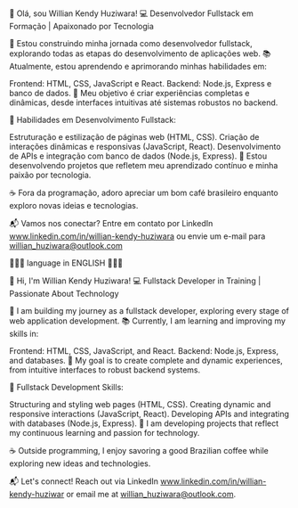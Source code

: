 👋 Olá, sou Willian Kendy Huziwara!
💻 Desenvolvedor Fullstack em Formação | Apaixonado por Tecnologia

🚀 Estou construindo minha jornada como desenvolvedor fullstack, explorando todas as etapas do desenvolvimento de aplicações web.
📚 Atualmente, estou aprendendo e aprimorando minhas habilidades em:

Frontend: HTML, CSS, JavaScript e React.
Backend: Node.js, Express e banco de dados.
🎯 Meu objetivo é criar experiências completas e dinâmicas, desde interfaces intuitivas até sistemas robustos no backend.

🌟 Habilidades em Desenvolvimento Fullstack:

Estruturação e estilização de páginas web (HTML, CSS).
Criação de interações dinâmicas e responsivas (JavaScript, React).
Desenvolvimento de APIs e integração com banco de dados (Node.js, Express).
📂 Estou desenvolvendo projetos que refletem meu aprendizado contínuo e minha paixão por tecnologia.

☕ Fora da programação, adoro apreciar um bom café brasileiro enquanto exploro novas ideias e tecnologias.

📬 Vamos nos conectar? Entre em contato por LinkedIn www.linkedin.com/in/willian-kendy-huziwara ou envie um e-mail para willian_huziwara@outlook.com

🧑🏻‍💻 language in ENGLISH 🧑🏻‍💻

👋 Hi, I'm Willian Kendy Huziwara!
💻 Fullstack Developer in Training | Passionate About Technology

🚀 I am building my journey as a fullstack developer, exploring every stage of web application development.
📚 Currently, I am learning and improving my skills in:

Frontend: HTML, CSS, JavaScript, and React.
Backend: Node.js, Express, and databases.
🎯 My goal is to create complete and dynamic experiences, from intuitive interfaces to robust backend systems.

🌟 Fullstack Development Skills:

Structuring and styling web pages (HTML, CSS).
Creating dynamic and responsive interactions (JavaScript, React).
Developing APIs and integrating with databases (Node.js, Express).
📂 I am developing projects that reflect my continuous learning and passion for technology.

☕ Outside programming, I enjoy savoring a good Brazilian coffee while exploring new ideas and technologies.

📬 Let's connect! Reach out via LinkedIn www.linkedin.com/in/willian-kendy-huziwar or email me at willian_huziwara@outlook.com.

